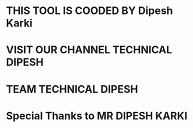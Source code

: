 # THIS TOOL IS COODED BY Dipesh Karki
# VISIT OUR CHANNEL TECHNICAL DIPESH
# TEAM TECHNICAL DIPESH
# Special Thanks to MR DIPESH KARKI
